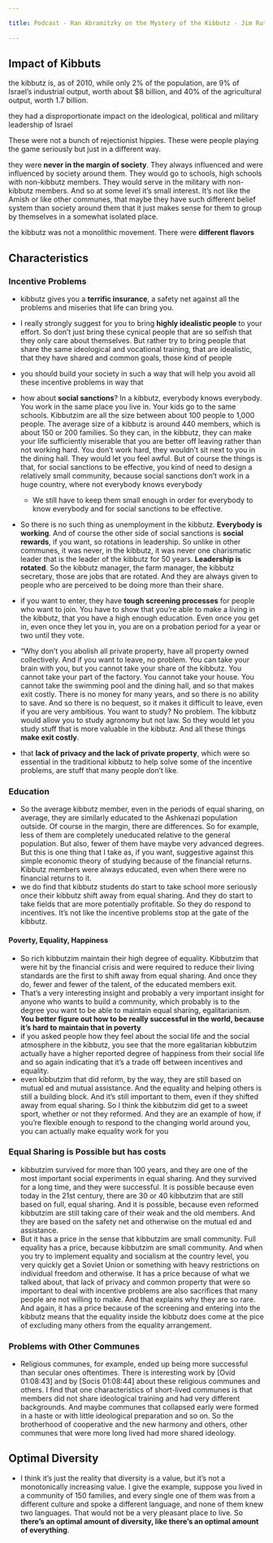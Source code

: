 ```yaml
---
title: Podcast - Ran Abramitzky on the Mystery of the Kibbutz - Jim Rutt Show 
---
```

## Impact of Kibbuts
the kibbutz is, as of 2010, while only 2% of the population, are 9% of Israel’s industrial output, worth about $8 billion, and 40% of the agricultural output, worth 1.7 billion.

they had a disproportionate impact on the ideological, political and military leadership of Israel 	

These were not a bunch of rejectionist hippies. These were people playing the game seriously but just in a different way.

they were **never in the margin of society**. They always influenced and were influenced by society around them. They would go to schools, high schools with non-kibbutz members. They would serve in the military with non-kibbutz members. And so at some level it’s small interest. It’s not like the Amish or like other communes, that maybe they have such different belief system than society around them that it just makes sense for them to group by themselves in a somewhat isolated place.

 the kibbutz was not a monolithic movement. There were **different flavors**
 
 ## Characteristics
  
  ### Incentive Problems
- kibbutz gives you a **terrific insurance**, a safety net against all the problems and miseries that life can bring you.
  
- I really strongly suggest for you to bring **highly idealistic people** to your effort. So don’t just bring these cynical people that are so selfish that they only care about themselves. But rather try to bring people that share the same ideological and vocational training, that are idealistic, that they have shared and common goals, those kind of people
  
 - you should build your society in such a way that will help you avoid all these incentive problems in way that
  
  - how about **social sanctions**? In a kibbutz, everybody knows everybody. You work in the same place you live in. Your kids go to the same schools. Kibbutzim are all the size between about 100 people to 1,000 people. The average size of a kibbutz is around 440 members, which is about 150 or 200 families. So they can, in the kibbutz, they can make your life sufficiently miserable that you are better off leaving rather than not working hard. You don’t work hard, they wouldn’t sit next to you in the dining hall. They would let you feel awful. But of course the things is that, for social sanctions to be effective, you kind of need to design a relatively small community, because social sanctions don’t work in a huge country, where not everybody knows everybody
	  -  We still have to keep them small enough in order for everybody to know everybody and for social sanctions to be effective.

-  So there is no such thing as unemployment in the kibbutz. **Everybody is working**. And of course the other side of social sanctions is **social rewards**, if you want, so rotations in leadership. So unlike in other communes, it was never, in the kibbutz, it was never one charismatic leader that is the leader of the kibbutz for 50 years. **Leadership is rotated**. So the kibbutz manager, the farm manager, the kibbutz secretary, those are jobs that are rotated. And they are always given to people who are perceived to be doing more than their share.

- if you want to enter, they have **tough screening processes** for people who want to join. You have to show that you’re able to make a living in the kibbutz, that you have a high enough education. Even once you get in, even once they let you in, you are on a probation period for a year or two until they vote.

- “Why don’t you abolish all private property, have all property owned collectively. And if you want to leave, no problem. You can take your brain with you, but you cannot take your share of the kibbutz. You cannot take your part of the factory. You cannot take your house. You cannot take the swimming pool and the dining hall, and so that makes exit costly. There is no money for many years, and so there is no ability to save. And so there is no bequest, so it makes it difficult to leave, even if you are very ambitious. You want to study? No problem. The kibbutz would allow you to study agronomy but not law. So they would let you study stuff that is more valuable in the kibbutz. And all these things **make exit costly**.

-  that **lack of privacy and the lack of private property**, which were so essential in the traditional kibbutz to help solve some of the incentive problems, are stuff that many people don’t like.

### Education
- So the average kibbutz member, even in the periods of equal sharing, on average, they are similarly educated to the Ashkenazi population outside. Of course in the margin, there are differences. So for example, less of them are completely uneducated relative to the general population. But also, fewer of them have maybe very advanced degrees. But this is one thing that I take as, if you want, suggestive against this simple economic theory of studying because of the financial returns. Kibbutz members were always educated, even when there were no financial returns to it.
- we do find that kibbutz students do start to take school more seriously once their kibbutz shift away from equal sharing. And they do start to take fields that are more potentially profitable. So they do respond to incentives. It’s not like the incentive problems stop at the gate of the kibbutz.

#### Poverty, Equality, Happiness
- So rich kibbutzim maintain their high degree of equality. Kibbutzim that were hit by the financial crisis and were required to reduce their living standards are the first to shift away from equal sharing. And once they do, fewer and fewer of the talent, of the educated members exit.
- That’s a very interesting insight and probably a very important insight for anyone who wants to build a community, which probably is to the degree you want to be able to maintain equal sharing, egalitarianism. **You better figure out how to be really successful in the world, because it’s hard to maintain that in poverty**
- if you asked people how they feel about the social life and the social atmosphere in the kibbutz, you see that the more egalitarian kibbutzim actually have a higher reported degree of happiness from their social life and so again indicating that it’s a trade off between incentives and equality.
- even kibbutzim that did reform, by the way, they are still based on mutual ed and mutual assistance. And the equality and helping others is still a building block. And it’s still important to them, even if they shifted away from equal sharing. So I think the kibbutzim did get to a sweet sport, whether or not they reformed. And they are an example of how, if you’re flexible enough to respond to the changing world around you, you can actually make equality work for you
### Equal Sharing is Possible but has costs
-  kibbutzim survived for more than 100 years, and they are one of the most important social experiments in equal sharing. And they survived for a long time, and they were successful. It is possible because even today in the 21st century, there are 30 or 40 kibbutzim that are still based on full, equal sharing. And it is possible, because even reformed kibbutzim are still taking care of their weak and the old members. And they are based on the safety net and otherwise on the mutual ed and assistance. 
-  But it has a price in the sense that kibbutzim are small community. Full equality has a price, because kibbutzim are small community. And when you try to implement equality and socialism at the country level, you very quickly get a Soviet Union or something with heavy restrictions on individual freedom and otherwise. It has a price because of what we talked about, that lack of privacy and common property that were so important to deal with incentive problems are also sacrifices that many people are not willing to make. And that explains why they are so rare. And again, it has a price because of the screening and entering into the kibbutz means that the equality inside the kibbutz does come at the pice of excluding many others from the equality arrangement.

### Problems with Other Communes
- Religious communes, for example, ended up being more successful than secular ones oftentimes. There is interesting work by \[Ovid 01:08:43\] and by \[Socis 01:08:44\] about these religious communes and others. I find that one characteristics of short-lived communes is that members did not share ideological training and had very different backgrounds. And maybe communes that collapsed early were formed in a haste or with little ideological preparation and so on. So the brotherhood of cooperative and the new harmony and others, other communes that were more long lived had more shared ideology.

## Optimal Diversity

-  I think it’s just the reality that diversity is a value, but it’s not a monotonically increasing value. I give the example, suppose you lived in a community of 150 families, and every single one of them was from a different culture and spoke a different language, and none of them knew two languages. That would not be a very pleasant place to live. So **there’s an optimal amount of diversity, like there’s an optimal amount of everything**.
